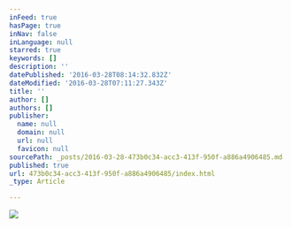 ```yaml
---
inFeed: true
hasPage: true
inNav: false
inLanguage: null
starred: true
keywords: []
description: ''
datePublished: '2016-03-28T08:14:32.832Z'
dateModified: '2016-03-28T07:11:27.343Z'
title: ''
author: []
authors: []
publisher:
  name: null
  domain: null
  url: null
  favicon: null
sourcePath: _posts/2016-03-28-473b0c34-acc3-413f-950f-a886a4906485.md
published: true
url: 473b0c34-acc3-413f-950f-a886a4906485/index.html
_type: Article

---
```

![](https://the-grid-user-content.s3-us-west-2.amazonaws.com/872ba300-2f5d-472b-831f-3d78bc67d2d9.jpg)